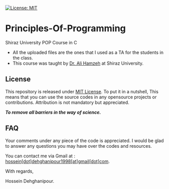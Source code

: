 [![License: MIT](https://img.shields.io/badge/License-MIT-yellow.svg)](https://opensource.org/licenses/MIT)



# Principles-Of-Programming
Shiraz University POP Course in C

- All the uploaded files are the ones that I used as a TA for the students in the class.
- This course was taught by [Dr. Ali Hamzeh](linkedin.com/in/ali-hamzeh-94689a120) at Shiraz University.


## License
This repository is released under [MIT License](https://opensource.org/licenses/MIT). To put it in a nutshell, This means that you can use the source codes in any opensource projects or contributions. Attribution is not mandatory but appreciated.

***To remove all barriers in the way of science.***

## FAQ
Your comments under any piece of the code is appreciated. I would be glad to answer any questions you may have over the codes and resources.

You can contact me via Gmail at : [hossein[dot]dehghanipour1998[at]gmail[dot]com](https://hossein.dehghanipour1998@gmail.com).

With regards,

Hossein Dehghanipour.
